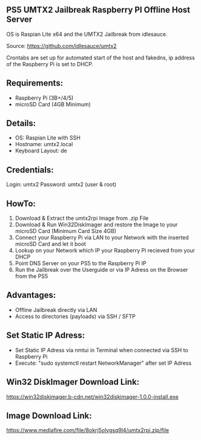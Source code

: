 PS5 UMTX2 Jailbreak Raspberry PI Offline Host Server
----------------------------------------------------

OS is Raspian Lite x64 and the UMTX2 Jailbreak from idlesauce.

Source: https://github.com/idlesauce/umtx2 

Crontabs are set up for automated start of the host and fakedns, ip address of the Raspberry Pi is set to DHCP.

Requirements:
-------------
- Raspberry Pi (3B+/4/5)
- microSD Card (4GB Minimum)

Details:
--------
- OS: Raspian Lite with SSH
- Hostname: umtx2.local
- Keyboard Layout: de

Credentials:
------------
Login: umtx2 
Password: umtx2 (user & root)

HowTo:
------
1. Download & Extract the umtx2rpi Image from .zip File
2. Download & Run Win32DiskImager and restore the Image to your microSD Card (Minimum Card Size 4GB)
3. Connect your Raspberry Pi via LAN to your Network with the inserted microSD Card and let it boot
4. Lookup on your Network which IP your Raspberry Pi recieved from your DHCP
5. Point DNS Server on your PS5 to the Raspberry Pi IP
6. Run the Jailbreak over the Userguide or via IP Adress on the Browser from the PS5

Advantages:
-----------
- Offline Jailbreak directly via LAN 
- Access to directories (payloads) via SSH / SFTP

Set Static IP Adress:
----------------------
- Set Static IP Adress via nmtui in Terminal when connected via SSH to Raspberry Pi
- Execute: "sudo systemctl restart NetworkManager" after set IP Adress

Win32 DiskImager Download Link:
-------------------------------
https://win32diskimager.b-cdn.net/win32diskimager-1.0.0-install.exe

Image Download Link:
--------------------
https://www.mediafire.com/file/8okrj5olvgsq9l4/umtx2rpi.zip/file
